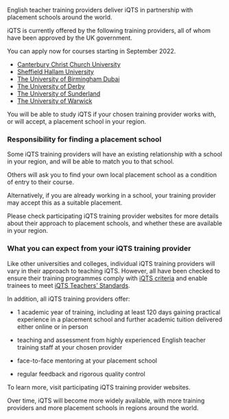English teacher training providers deliver iQTS in partnership with placement schools around the world. 

iQTS is currently offered by the following training providers, all of whom have been approved by the UK government. 

You can apply now for courses starting in September 2022.

* [Canterbury Christ Church University](https://www.canterbury.ac.uk/study-here/applying/apply-to-become-a-teacher)
* [Sheffield Hallam University](https://www.shu.ac.uk/Study-here/options/Teach)
* [The University of Birmingham Dubai](https://www.birmingham.ac.uk/dubai/study/courses/postgraduate/pgce-primary-education.aspx)
* [The University of Derby](https://www.derby.ac.uk/online/education-courses/international-qualified-teacher-status-iqts-online/)
* [The University of Sunderland](https://www.sunderland.ac.uk/study/education/pgce-iqts/)
* [The University of Warwick](https://warwick.ac.uk/fac/soc/cte/professionaldevelopment/iqts/)

You will be able to study iQTS if your chosen training provider works with, or will accept, a placement school in your region.

### Responsibility for finding a placement school 

Some iQTS training providers will have an existing relationship with a school in your region, and will be able to match you to that school. 

Others will ask you to find your own local placement school as a condition of entry to their course.

Alternatively, if you are already working in a school, your training provider may accept this as a suitable placement.

Please check participating iQTS training provider websites for more details about their approach to placement schools, and whether these are available in your region.

### What you can expect from your iQTS training provider

Like other universities and colleges, individual iQTS training providers will vary in their approach to teaching iQTS. However, all have been checked to ensure their training programmes comply with [iQTS criteria](https://www.gov.uk/government/publications/international-qualified-teacher-status-criteria-for-providers) and enable trainees to meet [iQTS Teachers’ Standards](https://www.gov.uk/government/publications/international-qualified-teacher-status-teachers-standards). 

In addition, all iQTS training providers offer:

* 1 academic year of training, including at least 120 days gaining practical experience in a placement school and further academic tuition delivered either online or in person

* teaching and assessment from highly experienced English teacher training staff at your chosen provider

* face-to-face mentoring at your placement school 

* regular feedback and rigorous quality control

To learn more, visit participating iQTS training provider websites.

Over time, iQTS will become more widely available, with more training providers and more placement schools in regions around the world. 

